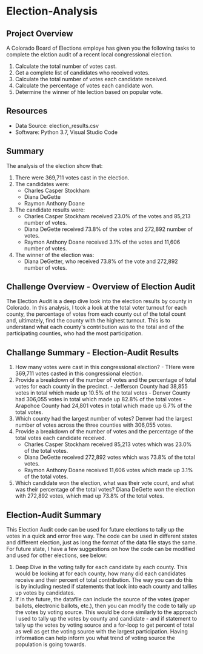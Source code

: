 # Election-Analysis

## Project Overview
A Colorado Board of Elections employe has given you the following tasks to complete the elction audit of a recent local congressional election. 

1. Calculate the total number of votes cast. 
2. Get a complete list of candidates who received votes. 
3. Calculate the total number of votes each candidate received. 
4. Calculate the percentage of votes each candidate won. 
5. Determine the winner of hte lection based on popular vote. 

## Resources
- Data Source: election_results.csv
- Software: Python 3.7, Visual Studio Code

## Summary
The analysis of the election show that: 
1. There were 369,711 votes cast in the election.
2. The candidates were: 
    - Charles Casper Stockham
    - Diana DeGette
    - Raymon Anthony Doane
3. The candidate results were: 
    - Charles Casper Stockham received 23.0% of the votes and 85,213 number of votes. 
    - Diana DeGette received 73.8% of the votes and 272,892 number of votes. 
    - Raymon Anthony Doane received 3.1% of the votes and 11,606 number of votes. 
4. The winner of the election was: 
    - Diana DeGetter, who received 73.8% of the vote and 272,892 number of votes. 

## Challenge Overview - Overview of Election Audit
The Election Audit is a deep dive look into the election results by county in Colorado. In this analysis, I took a look at the total voter turnout for each county, the percentage of votes from each county out of the total count and, ultimately, find the county with the highest turnout. This is to understand what each county's contribution was to the total and of the participating counties, who had the most participation. 

## Challange Summary - Election-Audit Results
1. How many votes were cast in this congressional election? - THere were 369,711 votes casted in this congressional election. 
2. Provide a breakdown of the number of votes and the percentage of total votes for each county in the precinct.
        - Jefferson County had 38,855 votes in total which made up 10.5% of the total votes
        - Denver County had 306,055 votes in total which made up 82.8% of the total votes
        - Arapohoe County had 24,801 votes in total which made up 6.7% of the total votes.
3. Which county had the largest number of votes? Denver had the largest number of votes across the three counties with 306,055 votes.
4. Provide a breakdown of the number of votes and the percentage of the total votes each candidate received.
    - Charles Casper Stockham received 85,213 votes which was 23.0% of the total votes.
    - Diana DeGette received 272,892 votes which was 73.8% of the total votes.
    - Raymon Anthony Doane received 11,606 votes which made up 3.1% of the total votes.
7. Which candidate won the election, what was their vote count, and what was their percentage of the total votes? Diana DeGette won the election with 272,892 votes, which mad up 73.8% of the total votes. 

## Election-Audit Summary
This Election Audit code can be used for future elections to tally up the votes in a quick and error free way. The code can be used in different states and different election, just as long the format of the data file stays the same. 
For future state, I have a few suggestions on how the code can be modified and used for other elections, see below: 
1. Deep Dive in the voting tally for each candidate by each county. This would be looking at for each county, how many did each candidates receive and their percent of total contribution. The way you can do this is by including nested if statements that look into each county and tallies up votes by candidates. 
2. If in the future, the datafile can include the source of the votes (paper ballots, electronic ballots, etc.), then you can modify the code to tally up the votes by voting source. This would be done similarly to the approach I used to tally up the votes by county and candidate - and if statement to tally up the votes by voting source and a for-loop to get percent of total as well as get the voting source with the largest participation. Having information can help inform you what trend of voting source the population is going towards.
